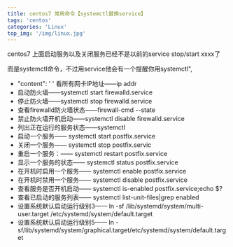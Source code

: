 ```yaml
---
title: centos7 常用命令【systemctl替换service】
tags: 'centos'
categories: 'Linux'
top_img: '/img/linux.jpg'
---
```



centos7 上面启动服务以及关闭服务已经不是以前的service stop/start xxxx了

而是systemctl命令，不过用service他会有一个提醒你用systemctl",
* "content": ' ' 看所有网卡IP地址——ip addr
* 启动防火墙——systemctl start firewalld.service
* 停止防火墙——systemctl stop firewalld.service
* 查看firewalld防火墙状态——firewall-cmd --state
* 禁止防火墙开机启动——systemctl disable firewalld.service
* 列出正在运行的服务状态——systemctl
* 启动一个服务—— systemctl start postfix.service
* 关闭一个服务—— systemctl stop postfix.servic
* 重启一个服务：—— systemctl restart postfix.service
* 显示一个服务的状态—— systemctl status postfix.service
* 在开机时启用一个服务—— systemctl enable postfix.service
* 在开机时禁用一个服务—— systemctl disable postfix.service
* 查看服务是否开机启动—— systemctl is-enabled postfix.service;echo $?
* 查看已启动的服务列表—— systemctl list-unit-files|grep enabled
* 设置系统默认启动运行级别3—— ln -sf /lib/systemd/system/multi-user.target /etc/systemd/system/default.target
* 设置系统默认启动运行级别5—— ln -sf/lib/systemd/system/graphical.target/etc/systemd/system/default.target